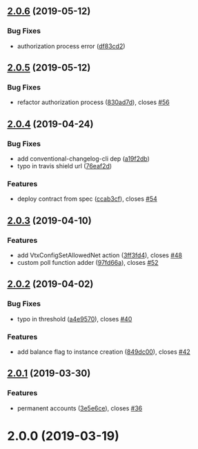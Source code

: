 <a name="2.0.6"></a>
## [2.0.6](https://github.com/horyus/ethvtx/compare/v2.0.5...v2.0.6) (2019-05-12)


### Bug Fixes

* authorization process error ([df83cd2](https://github.com/horyus/ethvtx/commit/df83cd2))



<a name="2.0.5"></a>
## [2.0.5](https://github.com/horyus/ethvtx/compare/v2.0.4...v2.0.5) (2019-05-12)


### Bug Fixes

* refactor authorization process ([830ad7d](https://github.com/horyus/ethvtx/commit/830ad7d)), closes [#56](https://github.com/horyus/ethvtx/issues/56)



<a name="2.0.4"></a>
## [2.0.4](https://github.com/horyus/ethvtx/compare/2.0.3...v2.0.4) (2019-04-24)


### Bug Fixes

* add conventional-changelog-cli dep ([a19f2db](https://github.com/horyus/ethvtx/commit/a19f2db))
* typo in travis shield url ([76eaf2d](https://github.com/horyus/ethvtx/commit/76eaf2d))


### Features

* deploy contract from spec ([ccab3cf](https://github.com/horyus/ethvtx/commit/ccab3cf)), closes [#54](https://github.com/horyus/ethvtx/issues/54)



<a name="2.0.3"></a>
## [2.0.3](https://github.com/horyus/ethvtx/compare/2.0.2...2.0.3) (2019-04-10)


### Features

* add VtxConfigSetAllowedNet action ([3ff3fd4](https://github.com/horyus/ethvtx/commit/3ff3fd4)), closes [#48](https://github.com/horyus/ethvtx/issues/48)
* custom poll function adder ([97fd66a](https://github.com/horyus/ethvtx/commit/97fd66a)), closes [#52](https://github.com/horyus/ethvtx/issues/52)



<a name="2.0.2"></a>
## [2.0.2](https://github.com/horyus/ethvtx/compare/2.0.1...2.0.2) (2019-04-02)


### Bug Fixes

* typo in threshold ([a4e9570](https://github.com/horyus/ethvtx/commit/a4e9570)), closes [#40](https://github.com/horyus/ethvtx/issues/40)


### Features

* add balance flag to instance creation ([849dc00](https://github.com/horyus/ethvtx/commit/849dc00)), closes [#42](https://github.com/horyus/ethvtx/issues/42)



<a name="2.0.1"></a>
## [2.0.1](https://github.com/horyus/ethvtx/compare/2.0.0...2.0.1) (2019-03-30)


### Features

* permanent accounts ([3e5e6ce](https://github.com/horyus/ethvtx/commit/3e5e6ce)), closes [#36](https://github.com/horyus/ethvtx/issues/36)



<a name="2.0.0"></a>
# 2.0.0 (2019-03-19)



